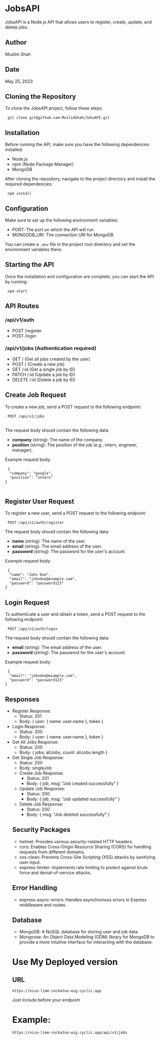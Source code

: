 <body>
  <h1>JobsAPI</h1>
  <p> JobsAPI is a Node.js API that allows users to register, create, update, and delete jobs. </p>
  <h2>Author</h2>
  <p>Muslim Shah</p>
  <h2>Date</h2>
  <p>May 25, 2023</p>
  <h2>Cloning the Repository</h2>
  <p>To clone the JobsAPI project, follow these steps:</p>
  <pre>	<code>git clone git@github.com:MuslimShah/JobsAPI.git</code></pre>
  <h2>Installation</h2>
  <p>Before running the API, make sure you have the following dependencies installed:</p>
  <ul>
    <li>Node.js</li>
    <li>npm (Node Package Manager)</li>
    <li>MongoDB</li>
  </ul>
  <p>After cloning the repository, navigate to the project directory and install the required dependencies:</p>
  <pre>	<code>npm install</code></pre>
  <h2>Configuration</h2>
  <p>Make sure to set up the following environment variables:</p>
  <ul>
    <li>PORT: The port on which the API will run</li>
    <li>MONGODB_URI: The connection URI for MongoDB</li>
  </ul>
  <p>You can create a <code>.env</code> file in the project root directory and set the environment variables there. </p>
  <h2>Starting the API</h2>
  <p>Once the installation and configuration are complete, you can start the API by running:</p>
  <pre>	<code>npm start</code></pre>
  <h2>API Routes</h2>
  <h3>/api/v1/auth</h3>
  <ul>
    <li>POST /register</li>
    <li>POST /login</li>
  </ul>
  <h3>/api/v1/jobs (Authentication required)</h3>
  <ul>
    <li>GET / (Get all jobs created by the user)</li>
    <li>POST / (Create a new job)</li>
    <li>GET /:id (Get a single job by ID)</li>
    <li>PATCH /:id (Update a job by ID)</li>
    <li>DELETE /:id (Delete a job by ID)</li>
  </ul>
  <h2>Create Job Request</h2>
  <p>To create a new job, send a POST request to the following endpoint:</p>
  <pre>	<code>POST /api/v1/jobs</code>
	</pre>
  <p>The request body should contain the following data:</p>
  <ul>
    <li>
      <strong>company</strong> (string): The name of the company.
    </li>
    <li>
      <strong>position</strong> (string): The position of the job (e.g., intern, engineer, manager).
    </li>
  </ul>
  <p>Example request body:</p>
  <pre>	<code>{
  "company": "google",
  "position": "intern"
}</code>
	</pre>
  <h2>Register User Request</h2>
  <p>To register a new user, send a POST request to the following endpoint:</p>
  <pre>	<code>POST /api/v1/auth/register</code>	</pre>
  <p>The request body should contain the following data:</p>
  <ul>
    <li>
      <strong>name</strong> (string): The name of the user.
    </li>
    <li>
      <strong>email</strong> (string): The email address of the user.
    </li>
    <li>
      <strong>password</strong> (string): The password for the user's account.
    </li>
  </ul>
  <p>Example request body:</p>
  <pre>	<code>{
  "name": "John Doe",
  "email": "johndoe@example.com",
  "password": "password123"
}</code></pre>
  <h2>Login Request</h2>
  <p>To authenticate a user and obtain a token, send a POST request to the following endpoint:</p>
  <pre>	<code>POST /api/v1/auth/login</code></pre>
  <p>The request body should contain the following data:</p>
  <ul>
    <li>
      <strong>email</strong> (string): The email address of the user.
    </li>
    <li>
      <strong>password</strong> (string): The password for the user's account.
    </li>
  </ul>
  <p>Example request body:</p>
  <pre>	<code>{
  "email": "johndoe@example.com",
  "password": "password123"
}</code></pre>
  <h2>Responses</h2>
  <ul>
    <li>Register Response: <ul>
        <li>Status: 201</li>
        <li>Body: { user: { name: user.name }, token }</li>
      </ul>
    </li>
    <li>Login Response: <ul>
        <li>Status: 200</li>
        <li>Body: { user: { name: user.name }, token }</li>
      </ul>
    </li>
    <li>Get All Jobs Response: <ul>
        <li>Status: 200</li>
        <li>Body: { jobs: allJobs, count: allJobs.length }</li>
      </ul>
    </li>
    <li>Get Single Job Response: <ul>
        <li>Status: 200</li>
        <li>Body: singleJob </ </ul>
        </li>
        <li>Create Job Response: <ul>
            <li>Status: 201</li>
            <li>Body: { job, msg: "Job created successfully" }</li>
          </ul>
        </li>
        <li>Update Job Response: <ul>
            <li>Status: 200</li>
            <li>Body: { job, msg: "Job updated successfully" }</li>
          </ul>
        </li>
        <li>Delete Job Response: <ul>
            <li>Status: 200</li>
            <li>Body: { msg: "Job deleted successfully" }</li>
          </ul>
        </li>
      </ul>
      <h2>Security Packages</h2>
      <ul>
        <li>helmet: Provides various security-related HTTP headers.</li>
        <li>cors: Enables Cross-Origin Resource Sharing (CORS) for handling requests from different domains.</li>
        <li>xss-clean: Prevents Cross-Site Scripting (XSS) attacks by sanitizing user input.</li>
        <li>express-limiter: Implements rate limiting to protect against brute force and denial-of-service attacks.</li>
      </ul>
      <h2>Error Handling</h2>
      <ul>
        <li>express-async-errors: Handles asynchronous errors in Express middleware and routes.</li>
      </ul>
      <h2>Database</h2>
      <ul>
        <li>MongoDB: A NoSQL database for storing user and job data.</li>
        <li>Mongoose: An Object Data Modeling (ODM) library for MongoDB to provide a more intuitive interface for interacting with the database.</li>
      </ul>
      <h1>Use My Deployed version</h1>
      <h2>URL</h2>
      <pre><code>https://nice-lime-cockatoo-wig.cyclic.app</code></pre>
      <p>Just include before your endpoint</p>
      <h1>Example:</h1>
      <pre><code>https://nice-lime-cockatoo-wig.cyclic.app/api/v1/jobs</code></pre>
</body>
